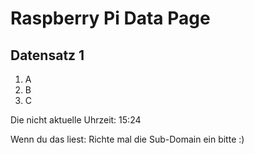 
# Raspberry Pi Data Page
## Datensatz 1
1. A
2. B
3. C

Die nicht aktuelle Uhrzeit: 15:24

Wenn du das liest: Richte mal die Sub-Domain ein bitte :)
